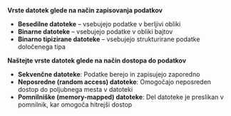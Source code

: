 **Vrste datotek glede na način zapisovanja podatkov**
- **Besedilne datoteke** – vsebujejo podatke v berljivi obliki
- **Binarne datoteke** – vsebujejo podatke v obliki bajtov
- **Binarno tipizirane datoteke** – vsebujejo strukturirane podatke določenega tipa

**Naštejte vrste datotek glede na način dostopa do podatkov**
- **Sekvenčne datoteke**: Podatke berejo in zapisujejo zaporedno
- **Neposredne (random access) datoteke**: Omogočajo neposreden dostop do poljubnega mesta v datoteki
- **Pomnilniške (memory-mapped) datoteke**: Del datoteke je preslikan v pomnilnik, kar omogoča hitrejši dostop




















































































